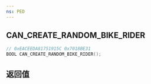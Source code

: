 ```yaml
---
ns: PED
---
```

## CAN_CREATE_RANDOM_BIKE_RIDER

```c
// 0xEACEEDA81751915C 0x7018BE31
BOOL CAN_CREATE_RANDOM_BIKE_RIDER();
```


## 返回值
